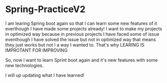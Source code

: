 # Spring-PracticeV2

I am learing Spring boot again so that I can learn some new features of it everthough I have made some projects already! I want to make my projects in optimized way because in previous projects I have faced some of issue eventhough I have solved the issue but not in optimized way that means they just works but not I a way I wanted to. That's why LEARING IS IMPROTANT FOR IMPROVING

So, now I want to learn Sprint boot again and it's new features with some new technologies.

I will up updating what I have learned!
